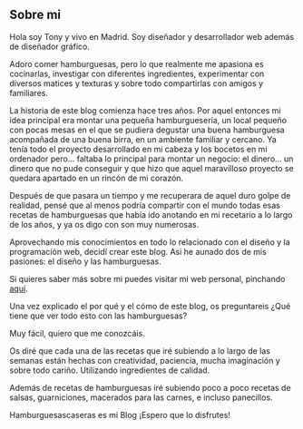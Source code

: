 
## Sobre mi

Hola soy Tony y vivo en Madrid. Soy diseñador y desarrollador web además de diseñador gráfico.

Adoro comer hamburguesas, pero lo que realmente me apasiona es cocinarlas, investigar con diferentes ingredientes, experimentar con diversos matices y texturas y sobre todo compartirlas con amigos y familiares.

La historia de este blog comienza hace tres años. Por aquel entonces mi idea principal era montar una pequeña hamburguesería, un local pequeño con pocas mesas en el que se pudiera degustar una buena hamburguesa acompañada de una buena birra, en un ambiente familiar y cercano.
Ya tenía todo el proyecto desarrollado en mi cabeza y los bocetos en mi ordenador pero… faltaba lo principal para montar un negocio: el dinero… un dinero que no pude conseguir y que hizo que aquel maravilloso proyecto se quedara apartado en un rincón de mi corazón.

Después de que pasara un tiempo y me recuperara de aquel duro golpe de realidad, pensé que al menos podría compartir con el mundo todas esas recetas de hamburguesas que había ido anotando en mi recetario a lo largo de los años, y ya os digo con son muy numerosas.

Aprovechando mis conocimientos en todo lo relacionado con el diseño y la programación web, decidí crear este blog. Asi he aunado dos de mis pasiones: el diseño y las hamburguesas.


Si quieres saber más sobre mi puedes visitar mi web personal, pinchando [aquí](https://antonioagg.github.io/AG/).

Una vez explicado el por qué y el cómo de este blog, os preguntareis ¿Qué tiene que ver todo esto con las hamburguesas?

Muy fácil, quiero que me conozcáis.

Os diré que cada una de las recetas que iré subiendo a lo largo de las semanas están hechas con creatividad, paciencia, mucha imaginación y sobre todo cariño. Utilizando ingredientes de calidad.

Además de recetas de hamburguesas iré subiendo poco a poco recetas de salsas, guarniciones, macerados para las carnes, e incluso panecillos.

Hamburguesascaseras es mi Blog ¡Espero que lo disfrutes!
